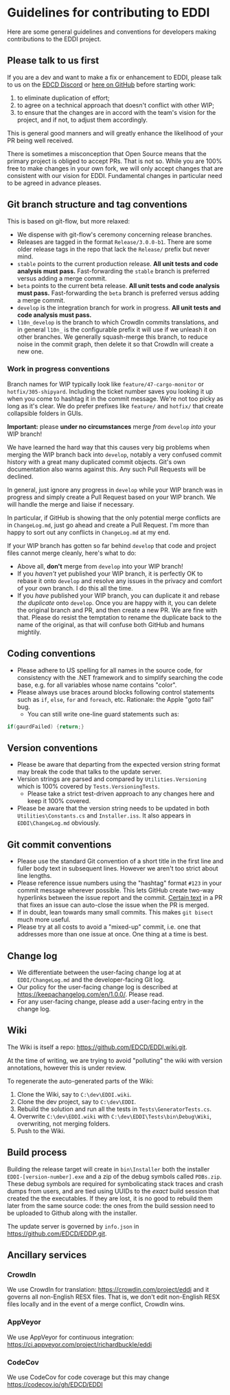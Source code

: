 # Guidelines for contributing to EDDI

Here are some general guidelines and conventions for developers making contributions to the EDDI project.

## Please talk to us first

If you are a dev and want to make a fix or enhancement to EDDI, please talk to us on the [EDCD Discord](https://discord.gg/zQjjutY) or [here on GitHub](https://github.com/EDCD/EDDI) before starting work:

1. to eliminate duplication of effort;
2. to agree on a technical approach that doesn't conflict with other WIP;
3. to ensure that the changes are in accord with the team's vision for the project, and if not, to adjust them accordingly.

This is general good manners and will greatly enhance the likelihood of your PR being well received.

There is sometimes a misconception that Open Source means that the primary project is obliged to accept PRs. That is not so. While you are 100% free to make changes in your own fork, we will only accept changes that are consistent with our vision for EDDI. Fundamental changes in particular need to be agreed in advance pleases.

## Git branch structure and tag conventions

This is based on git-flow, but more relaxed:

  * We dispense with git-flow's ceremony concerning release branches.
  * Releases are tagged in the format `Release/3.0.0-b1`. There are some older release tags in the repo that lack the `Release/` prefix but never mind.
  * `stable` points to the current production release. **All unit tests and code analysis must pass.** Fast-forwarding the `stable` branch is preferred versus adding a merge commit.
  * `beta` points to the current beta release. **All unit tests and code analysis must pass.** Fast-forwarding the `beta` branch is preferred versus adding a merge commit.
  * `develop` is the integration branch for work in progress. **All unit tests and code analysis must pass.**
  * `l10n_develop` is the branch to which CrowdIn commits translations, and in general `l10n_` is the configurable prefix it will use if we unleash it on other branches. We generally squash-merge this branch, to reduce noise in the commit graph, then delete it so that CrowdIn will create a new one.

### Work in progress conventions

Branch names for WIP typically look like `feature/47-cargo-monitor` or `hotfix/305-shipyard`. Including the ticket number saves you looking it up when you come to hashtag it in the commit message. We're not too picky as long as it's clear. We do prefer prefixes like `feature/` and `hotfix/` that create collapsible folders in GUIs.

**Important:** please **under no circumstances** merge *from* `develop` *into* your WIP branch! 

We have learned the hard way that this causes very big problems when merging the WIP branch back into `develop`, notably a very confused commit history with a great many duplicated commit objects. Git's own documentation also warns against this. Any such Pull Requests will be declined.

In general, just ignore any progress in `develop` while your WIP branch was in progress and simply create a Pull Request based on your WIP branch. We will handle the merge and liaise if necessary.

In particular, if GitHub is showing that the only potential merge conflicts are in `ChangeLog.md`, just go ahead and create a Pull Request. I'm more than happy to sort out any conflicts in `ChangeLog.md` at my end.

If your WIP branch has gotten so far behind `develop` that code and project files cannot merge cleanly, here's what to do:

  * Above all, **don't** merge from `develop` into your WIP branch!
  * If you *haven't* yet published your WIP branch, it is perfectly OK to rebase it onto `develop` and resolve any issues in the privacy and comfort of your own branch. I do this all the time.
  * If you *have* published your WIP branch, you can duplicate it and rebase *the duplicate* onto `develop`. Once you are happy with it, you can delete the original branch and PR, and then create a new PR. We are fine with that. Please do resist the temptation to rename the duplicate back to the name of the original, as that will confuse both GitHub and humans mightily.

## Coding conventions

  * Please adhere to US spelling for all names in the source code, for consistency with the .NET framework and to simplify searching the code base, e.g. for all variables whose name contains "color".
  * Please always use braces around blocks following control statements such as `if`, `else`, `for` and `foreach`, etc. Rationale: the Apple "goto fail" bug.
    * You can still write one-line guard statements such as:
```cs
if(gaurdFailed) {return;}
```

## Version conventions
  * Please be aware that departing from the expected version string format may break the code that talks to the update server.
  * Version strings are parsed and compared by `Utilities.Versioning` which is 100% covered by `Tests.VersioningTests`.
    * Please take a strict test-driven approach to any changes here and keep it 100% covered.
  * Please be aware that the version string needs to be updated in both `Utilities\Constants.cs` and `Installer.iss`. It also appears in `EDDI\ChangeLog.md` obviously.

## Git commit conventions
  * Please use the standard Git convention of a short title in the first line and fuller body text in subsequent lines. However we aren't too strict about line lengths.
  * Please reference issue numbers using the "hashtag" format `#123` in your commit message wherever possible. This lets GitHub create two-way hyperlinks between the issue report and the commit. [Certain text](https://help.github.com/en/github/managing-your-work-on-github/closing-issues-using-keywords) in a PR that fixes an issue can auto-close the issue when the PR is merged.
  * If in doubt, lean towards many small commits. This makes `git bisect` much more useful.
  * Please try at all costs to avoid a "mixed-up" commit, i.e. one that addresses more than one issue at once. One thing at a time is best. 

## Change log
  * We differentiate between the user-facing change log at at `EDDI/ChangeLog.md` and the developer-facing Git log.
  * Our policy for the user-facing change log is described at https://keepachangelog.com/en/1.0.0/. Please read.
  * For any user-facing change, please add a user-facing entry in the change log.

## Wiki

The Wiki is itself a repo: https://github.com/EDCD/EDDI.wiki.git.

At the time of writing, we are trying to avoid "polluting" the wiki with version annotations, however this is under review.

To regenerate the auto-generated parts of the Wiki:

1. Clone the Wiki, say to `C:\dev\EDDI.wiki`.
2. Clone the dev project, say to `C:\dev\EDDI`.
3. Rebuild the solution and run all the tests in `Tests\GeneratorTests.cs`.
4. Overwrite `C:\dev\EDDI.wiki` with `C:\dev\EDDI\Tests\bin\Debug\Wiki`, overwriting, not merging folders.
5. Push to the Wiki.

## Build process

Building the release target will create in `bin\Installer` both the installer `EDDI-[version-number].exe` and a zip of the debug symbols called `PDBs.zip`. These debug symbols are required for symbolicating stack traces and crash dumps from users, and are tied using UUIDs to the *exact* build session that created the the executables. If they are lost, it is no good to rebuild them later from the same source code: the ones from the build session need to be uploaded to Github along with the installer.

The update server is governed by `info.json` in https://github.com/EDCD/EDDP.git.

## Ancillary services

### CrowdIn
We use CrowdIn for translation: https://crowdin.com/project/eddi and it governs all non-English RESX files. That is, we don't edit non-English RESX files locally and in the event of a merge conflict, CrowdIn wins.

### AppVeyor
We use AppVeyor for continuous integration: https://ci.appveyor.com/project/richardbuckle/eddi

### CodeCov
We use CodeCov for code coverage but this may change https://codecov.io/gh/EDCD/EDDI
